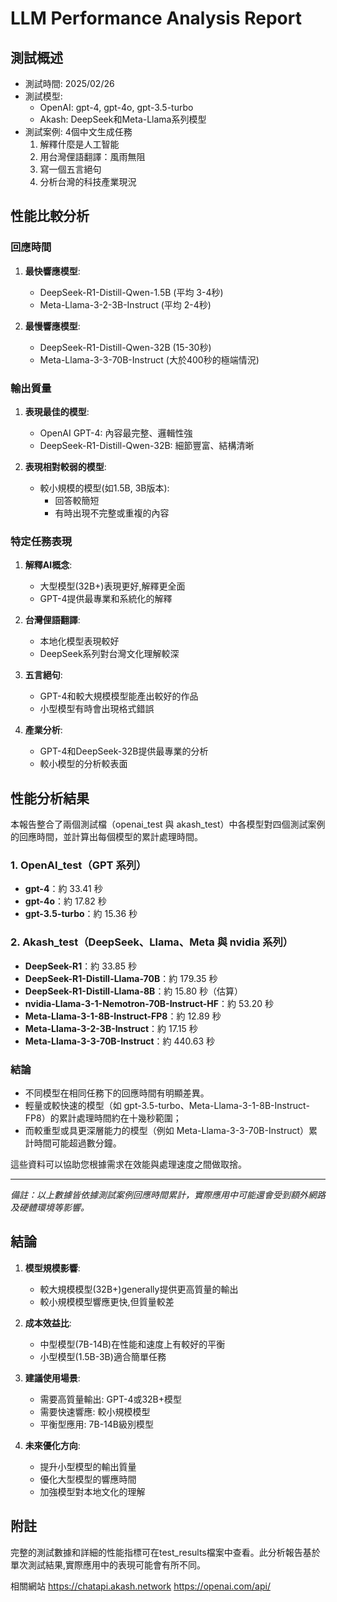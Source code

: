 # LLM Performance Analysis Report

## 測試概述
- 測試時間: 2025/02/26
- 測試模型:
  - OpenAI: gpt-4, gpt-4o, gpt-3.5-turbo
  - Akash: DeepSeek和Meta-Llama系列模型
- 測試案例: 4個中文生成任務
  1. 解釋什麼是人工智能
  2. 用台灣俚語翻譯：風雨無阻
  3. 寫一個五言絕句
  4. 分析台灣的科技產業現況

## 性能比較分析

### 回應時間
1. **最快響應模型**:
   - DeepSeek-R1-Distill-Qwen-1.5B (平均 3-4秒)
   - Meta-Llama-3-2-3B-Instruct (平均 2-4秒)

2. **最慢響應模型**:
   - DeepSeek-R1-Distill-Qwen-32B (15-30秒)
   - Meta-Llama-3-3-70B-Instruct (大於400秒的極端情況)

### 輸出質量
1. **表現最佳的模型**:
   - OpenAI GPT-4: 內容最完整、邏輯性強
   - DeepSeek-R1-Distill-Qwen-32B: 細節豐富、結構清晰

2. **表現相對較弱的模型**:
   - 較小規模的模型(如1.5B, 3B版本): 
     - 回答較簡短
     - 有時出現不完整或重複的內容

### 特定任務表現

1. **解釋AI概念**:
   - 大型模型(32B+)表現更好,解釋更全面
   - GPT-4提供最專業和系統化的解釋

2. **台灣俚語翻譯**:
   - 本地化模型表現較好
   - DeepSeek系列對台灣文化理解較深

3. **五言絕句**:
   - GPT-4和較大規模模型能產出較好的作品
   - 小型模型有時會出現格式錯誤

4. **產業分析**:
   - GPT-4和DeepSeek-32B提供最專業的分析
   - 較小模型的分析較表面

## 性能分析結果

本報告整合了兩個測試檔（openai_test 與 akash_test）中各模型對四個測試案例的回應時間，並計算出每個模型的累計處理時間。

### 1. OpenAI_test（GPT 系列）
- **gpt-4**：約 33.41 秒  
- **gpt-4o**：約 17.82 秒  
- **gpt-3.5-turbo**：約 15.36 秒  

### 2. Akash_test（DeepSeek、Llama、Meta 與 nvidia 系列）
- **DeepSeek-R1**：約 33.85 秒  
- **DeepSeek-R1-Distill-Llama-70B**：約 179.35 秒  
- **DeepSeek-R1-Distill-Llama-8B**：約 15.80 秒（估算）  
- **nvidia-Llama-3-1-Nemotron-70B-Instruct-HF**：約 53.20 秒  
- **Meta-Llama-3-1-8B-Instruct-FP8**：約 12.89 秒  
- **Meta-Llama-3-2-3B-Instruct**：約 17.15 秒  
- **Meta-Llama-3-3-70B-Instruct**：約 440.63 秒  

### 結論
- 不同模型在相同任務下的回應時間有明顯差異。  
- 輕量或較快速的模型（如 gpt-3.5-turbo、Meta-Llama-3-1-8B-Instruct-FP8）的累計處理時間約在十幾秒範圍；  
- 而較重型或具更深層能力的模型（例如 Meta-Llama-3-3-70B-Instruct）累計時間可能超過數分鐘。  

這些資料可以協助您根據需求在效能與處理速度之間做取捨。

---

*備註：以上數據皆依據測試案例回應時間累計，實際應用中可能還會受到額外網路及硬體環境等影響。*

## 結論

1. **模型規模影響**:
   - 較大規模模型(32B+)generally提供更高質量的輸出
   - 較小規模模型響應更快,但質量較差

2. **成本效益比**:
   - 中型模型(7B-14B)在性能和速度上有較好的平衡
   - 小型模型(1.5B-3B)適合簡單任務

3. **建議使用場景**:
   - 需要高質量輸出: GPT-4或32B+模型
   - 需要快速響應: 較小規模模型
   - 平衡型應用: 7B-14B級別模型

4. **未來優化方向**:
   - 提升小型模型的輸出質量
   - 優化大型模型的響應時間
   - 加強模型對本地文化的理解

## 附註
完整的測試數據和詳細的性能指標可在test_results檔案中查看。此分析報告基於單次測試結果,實際應用中的表現可能會有所不同。

相關網站
https://chatapi.akash.network
https://openai.com/api/


